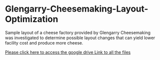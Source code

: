 # Glengarry-Cheesemaking-Layout-Optimization
Sample layout of a cheese factory provided by Glengarry Cheesemaking was investigated to determine possible layout changes that can yield lower facility cost and produce more cheese.



[Please click here to access the google drive Link to all the files](https://drive.google.com/drive/folders/1Ug9WQkxMBaFH73Qx_3dwzjc--RSAj8vo?usp=sharing)
